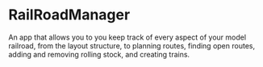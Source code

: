 # RailRoadManager
An app that allows you to you keep track of every aspect of your model railroad, from the layout structure, to planning routes, finding open routes, adding and removing rolling stock, and creating trains. 
